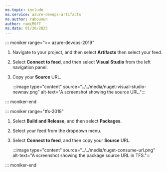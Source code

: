 ```yaml
---
ms.topic: include
ms.service: azure-devops-artifacts
ms.author: rabououn
author: ramiMSFT
ms.date: 01/26/2023
---
```


::: moniker range=">= azure-devops-2019"

1. Navigate to your project, and then select **Artifacts** then select your feed.

1. Select **Connect to feed**, and then select **Visual Studio** from the left navigation panel.

1. Copy your **Source** URL.

    :::image type="content" source="../../media/nuget-visual-studio-newnav.png" alt-text="A screenshot showing the source URL.":::

::: moniker-end

::: moniker range="tfs-2018"

1. Select **Build and Release**, and then select **Packages**.

1. Select your feed from the dropdown menu.  

1. Select **Connect to feed**, and then copy your **Source** URL.

    :::image type="content" source="../../media/nuget-consume-url.png" alt-text="A screenshot showing the package source URL in TFS.":::

::: moniker-end
